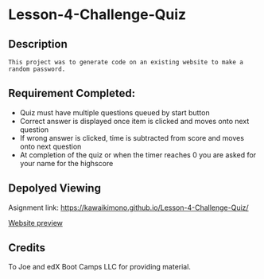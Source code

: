 # Lesson-4-Challenge-Quiz

## Description
```
This project was to generate code on an existing website to make a random password.
```

## Requirement Completed:
- Quiz must have multiple questions queued by start button
- Correct answer is displayed once item is clicked and moves onto next question
- If wrong answer is clicked, time is subtracted from score and moves onto next question
- At completion of the quiz or when the timer reaches 0 you are asked for your name for the highscore


## Depolyed Viewing

Asignment link: https://kawaikimono.github.io/Lesson-4-Challenge-Quiz/

[Website preview](./Preview.png)


## Credits
 To Joe and edX Boot Camps LLC for providing material.
